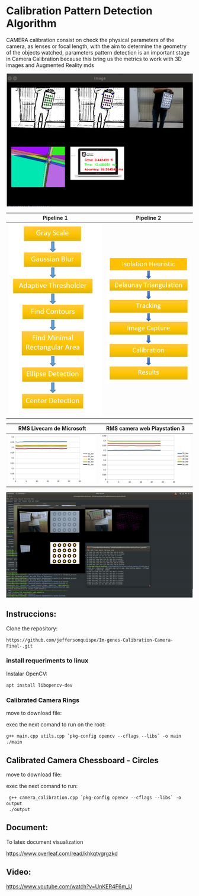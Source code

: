 # Calibration Pattern Detection Algorithm 
CAMERA calibration  consist  on  check  the
physical   parameters   of   the   camera,   as lenses or focal length, with the aim to determine
the geometry of the objects watched, parameters pattern detection is an important stage in Camera Calibration because this bring us the metrics to work with 3D images and Augmented Reality
mds

![Alt text](images/Fig2.png?raw=true "Title")

Pipeline 1           |  Pipeline 2
:-------------------------:|:-------------------------:
![](images/pipelining.png?raw=true "Title")  |  ![](images/pipelining2.png?raw=true "Title")


RMS Livecam de Microsoft          |  RMS camera web Playstation 3
:-------------------------:|:-------------------------:
![](images/rms-a.jpg?raw=true "Title")  |  ![](images/rms-b.jpg?raw=true "Title")

![Alt text](images/ezgif.com-video-to-gif.gif?raw=true "Title")

## Instruccions:

Clone the repository:
```
https://github.com/jeffersonquispe/Im-genes-Calibration-Camera-Final-.git
``` 

### install requeriments to linux

Instalar OpenCV:

```
apt install libopencv-dev
```


### Calibrated Camera Rings
move to download file:

exec the next comand to run on the root:

```
g++ main.cpp utils.cpp `pkg-config opencv --cflags --libs` -o main
./main

```

## Calibrated Camera Chessboard -  Circles
move to download file:

exec the next comand to run:

```
 g++ camera_calibration.cpp `pkg-config opencv --cflags --libs` -o output
 ./output

```
## Document:
To latex document visualization

https://www.overleaf.com/read/khkqtvgrgzkd

## Video:
https://www.youtube.com/watch?v=UnKER4F6m_U
